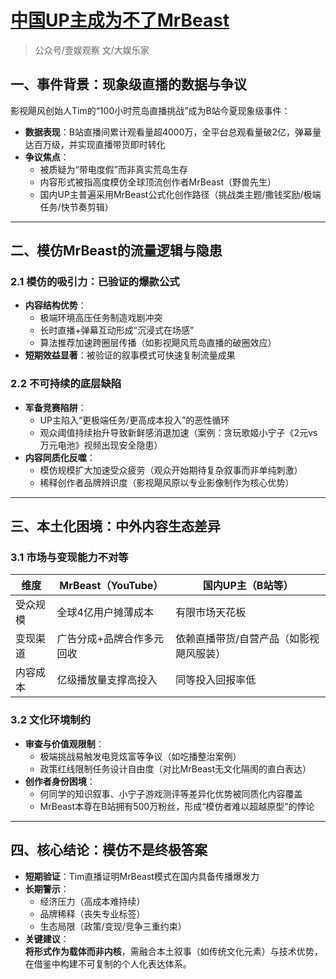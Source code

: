 # [中国UP主成为不了MrBeast](https://mp.weixin.qq.com/s/7f346kH7VzOfelJHGUCzSg)

> 公众号/壹娱观察  文/大娱乐家

## 一、事件背景：现象级直播的数据与争议
影视飓风创始人Tim的“100小时荒岛直播挑战”成为B站今夏现象级事件：
- **数据表现**：B站直播间累计观看量超4000万，全平台总观看量破2亿，弹幕量达百万级，并实现直播带货即时转化
- **争议焦点**：
  - 被质疑为“带电度假”而非真实荒岛生存
  - 内容形式被指高度模仿全球顶流创作者MrBeast（野兽先生）
  - 国内UP主普遍采用MrBeast公式化创作路径（挑战类主题/撒钱奖励/极端任务/快节奏剪辑）


---

## 二、模仿MrBeast的流量逻辑与隐患
### 2.1 模仿的吸引力：已验证的爆款公式
- **内容结构优势**：
  - 极端环境高压任务制造戏剧冲突
  - 长时直播+弹幕互动形成“沉浸式在场感”
  - 算法推荐加速跨圈层传播（如影视飓风荒岛直播的破圈效应）
- **短期效益显著**：被验证的叙事模式可快速复制流量成果

### 2.2 不可持续的底层缺陷
- **军备竞赛陷阱**：
  - UP主陷入“更极端任务/更高成本投入”的恶性循环
  - 观众阈值持续抬升导致新鲜感消退加速（案例：贪玩歌姬小宁子《2元vs万元电池》视频出现安全隐患）
- **内容同质化反噬**：
  - 模仿规模扩大加速受众疲劳（观众开始期待复杂叙事而非单纯刺激）
  - 稀释创作者品牌辨识度（影视飓风原以专业影像制作为核心优势）

---

## 三、本土化困境：中外内容生态差异
### 3.1 市场与变现能力不对等
| 维度          | MrBeast（YouTube）               | 国内UP主（B站等）               |
|---------------|----------------------------------|----------------------------------|
| 受众规模      | 全球4亿用户摊薄成本              | 有限市场天花板                   |
| 变现渠道      | 广告分成+品牌合作多元回收        | 依赖直播带货/自营产品（如影视飓风服装） |
| 内容成本      | 亿级播放量支撑高投入             | 同等投入回报率低                 |

### 3.2 文化环境制约
- **审查与价值观限制**：
  - 极端挑战易触发电竞炫富等争议（如吃播整治案例）
  - 政策红线限制任务设计自由度（对比MrBeast无文化隔阂的直白表达）
- **创作者身份困境**：
  - 何同学的知识叙事、小宁子游戏测评等差异化优势被同质化内容覆盖
  - MrBeast本尊在B站拥有500万粉丝，形成“模仿者难以超越原型”的悖论

---

## 四、核心结论：模仿不是终极答案
- **短期验证**：Tim直播证明MrBeast模式在国内具备传播爆发力
- **长期警示**：
  - 经济压力（高成本难持续）
  - 品牌稀释（丧失专业标签）
  - 生态局限（政策/变现/竞争三重约束）
- **关键建议**：  
  **将形式作为载体而非内核**，需融合本土叙事（如传统文化元素）与技术优势，在借鉴中构建不可复制的个人化表达体系。
